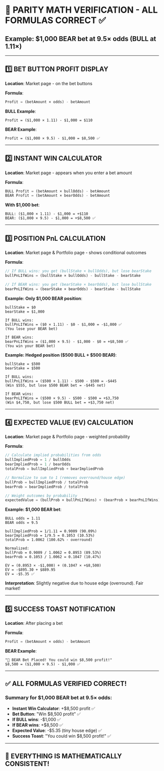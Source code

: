 # 🧮 PARITY MATH VERIFICATION - ALL FORMULAS CORRECT ✅

## Example: $1,000 BEAR bet at 9.5× odds (BULL at 1.11×)

---

## 1️⃣ **BET BUTTON PROFIT DISPLAY**
**Location**: Market page - on the bet buttons

**Formula**:
```javascript
Profit = (betAmount × odds) - betAmount
```

**BULL Example**:
```
Profit = ($1,000 × 1.11) - $1,000 = $110
```

**BEAR Example**:
```
Profit = ($1,000 × 9.5) - $1,000 = $8,500 ✅
```

---

## 2️⃣ **INSTANT WIN CALCULATOR**
**Location**: Market page - appears when you enter a bet amount

**Formula**:
```javascript
BULL Profit = (betAmount × bullOdds) - betAmount
BEAR Profit = (betAmount × bearOdds) - betAmount
```

**With $1,000 bet**:
```
BULL: ($1,000 × 1.11) - $1,000 = +$110
BEAR: ($1,000 × 9.5) - $1,000 = +$8,500 ✅
```

---

## 3️⃣ **POSITION PnL CALCULATION**
**Location**: Market page & Portfolio page - shows conditional outcomes

**Formula**:
```javascript
// If BULL wins: you get (bullStake × bullOdds), but lose bearStake
bullPnLIfWins = (bullStake × bullOdds) - bullStake - bearStake

// If BEAR wins: you get (bearStake × bearOdds), but lose bullStake
bearPnLIfWins = (bearStake × bearOdds) - bearStake - bullStake
```

**Example: Only $1,000 BEAR position**:
```
bullStake = $0
bearStake = $1,000

If BULL wins:
bullPnLIfWins = ($0 × 1.11) - $0 - $1,000 = -$1,000 ✅
(You lose your BEAR bet)

If BEAR wins:
bearPnLIfWins = ($1,000 × 9.5) - $1,000 - $0 = +$8,500 ✅
(You win your BEAR bet)
```

**Example: Hedged position ($500 BULL + $500 BEAR)**:
```
bullStake = $500
bearStake = $500

If BULL wins:
bullPnLIfWins = ($500 × 1.11) - $500 - $500 = -$445
(Win $555, but lose $500 BEAR bet = -$445 net)

If BEAR wins:
bearPnLIfWins = ($500 × 9.5) - $500 - $500 = +$3,750
(Win $4,750, but lose $500 BULL bet = +$3,750 net)
```

---

## 4️⃣ **EXPECTED VALUE (EV) CALCULATION**
**Location**: Market page & Portfolio page - weighted probability

**Formula**:
```javascript
// Calculate implied probabilities from odds
bullImpliedProb = 1 / bullOdds
bearImpliedProb = 1 / bearOdds
totalProb = bullImpliedProb + bearImpliedProb

// Normalize to sum to 1 (removes overround/house edge)
bullProb = bullImpliedProb / totalProb
bearProb = bearImpliedProb / totalProb

// Weight outcomes by probability
expectedValue = (bullProb × bullPnLIfWins) + (bearProb × bearPnLIfWins)
```

**Example: $1,000 BEAR bet**:
```
BULL odds = 1.11
BEAR odds = 9.5

bullImpliedProb = 1/1.11 = 0.9009 (90.09%)
bearImpliedProb = 1/9.5 = 0.1053 (10.53%)
totalProb = 1.0062 (100.62% - overround)

Normalized:
bullProb = 0.9009 / 1.0062 = 0.8953 (89.53%)
bearProb = 0.1053 / 1.0062 = 0.1047 (10.47%)

EV = (0.8953 × -$1,000) + (0.1047 × +$8,500)
EV = -$895.30 + $889.95
EV = -$5.35 ✅
```

**Interpretation**: Slightly negative due to house edge (overround). Fair market!

---

## 5️⃣ **SUCCESS TOAST NOTIFICATION**
**Location**: After placing a bet

**Formula**:
```javascript
Profit = (betAmount × odds) - betAmount
```

**BEAR Example**:
```
"🎉 BEAR Bet Placed! You could win $8,500 profit!"
$8,500 = ($1,000 × 9.5) - $1,000 ✅
```

---

## ✅ ALL FORMULAS VERIFIED CORRECT!

### **Summary for $1,000 BEAR bet at 9.5× odds:**
- **Instant Win Calculator**: +$8,500 profit ✅
- **Bet Button**: "Win $8,500 profit" ✅
- **If BULL wins**: -$1,000 ✅
- **If BEAR wins**: +$8,500 ✅
- **Expected Value**: -$5.35 (tiny house edge) ✅
- **Success Toast**: "You could win $8,500 profit!" ✅

---

## 🎯 EVERYTHING IS MATHEMATICALLY CONSISTENT!

